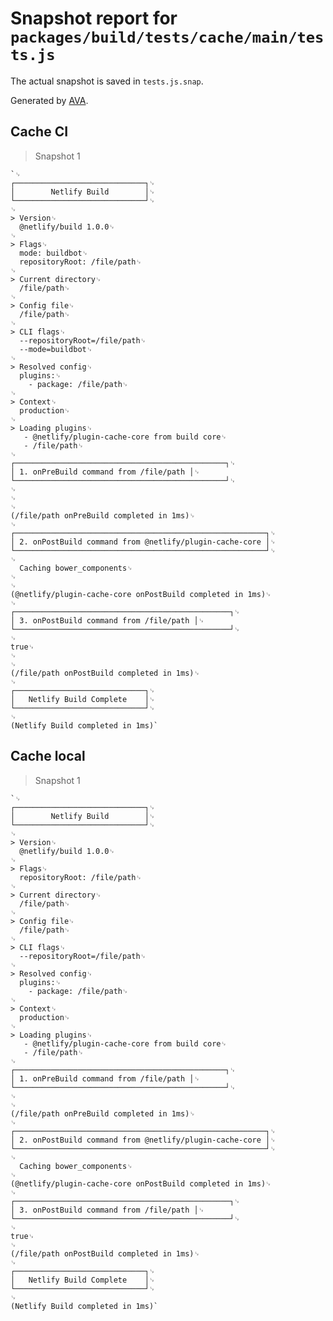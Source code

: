 # Snapshot report for `packages/build/tests/cache/main/tests.js`

The actual snapshot is saved in `tests.js.snap`.

Generated by [AVA](https://ava.li).

## Cache CI

> Snapshot 1

    `␊
    ┌─────────────────────────────┐␊
    │        Netlify Build        │␊
    └─────────────────────────────┘␊
    ␊
    > Version␊
      @netlify/build 1.0.0␊
    ␊
    > Flags␊
      mode: buildbot␊
      repositoryRoot: /file/path␊
    ␊
    > Current directory␊
      /file/path␊
    ␊
    > Config file␊
      /file/path␊
    ␊
    > CLI flags␊
      --repositoryRoot=/file/path␊
      --mode=buildbot␊
    ␊
    > Resolved config␊
      plugins:␊
        - package: /file/path␊
    ␊
    > Context␊
      production␊
    ␊
    > Loading plugins␊
       - @netlify/plugin-cache-core from build core␊
       - /file/path␊
    ␊
    ┌───────────────────────────────────────────────┐␊
    │ 1. onPreBuild command from /file/path │␊
    └───────────────────────────────────────────────┘␊
    ␊
    ␊
    ␊
    (/file/path onPreBuild completed in 1ms)␊
    ␊
    ┌────────────────────────────────────────────────────────┐␊
    │ 2. onPostBuild command from @netlify/plugin-cache-core │␊
    └────────────────────────────────────────────────────────┘␊
    ␊
      Caching bower_components␊
    ␊
    ␊
    (@netlify/plugin-cache-core onPostBuild completed in 1ms)␊
    ␊
    ┌────────────────────────────────────────────────┐␊
    │ 3. onPostBuild command from /file/path │␊
    └────────────────────────────────────────────────┘␊
    ␊
    true␊
    ␊
    ␊
    (/file/path onPostBuild completed in 1ms)␊
    ␊
    ┌─────────────────────────────┐␊
    │   Netlify Build Complete    │␊
    └─────────────────────────────┘␊
    ␊
    (Netlify Build completed in 1ms)`

## Cache local

> Snapshot 1

    `␊
    ┌─────────────────────────────┐␊
    │        Netlify Build        │␊
    └─────────────────────────────┘␊
    ␊
    > Version␊
      @netlify/build 1.0.0␊
    ␊
    > Flags␊
      repositoryRoot: /file/path␊
    ␊
    > Current directory␊
      /file/path␊
    ␊
    > Config file␊
      /file/path␊
    ␊
    > CLI flags␊
      --repositoryRoot=/file/path␊
    ␊
    > Resolved config␊
      plugins:␊
        - package: /file/path␊
    ␊
    > Context␊
      production␊
    ␊
    > Loading plugins␊
       - @netlify/plugin-cache-core from build core␊
       - /file/path␊
    ␊
    ┌───────────────────────────────────────────────┐␊
    │ 1. onPreBuild command from /file/path │␊
    └───────────────────────────────────────────────┘␊
    ␊
    ␊
    (/file/path onPreBuild completed in 1ms)␊
    ␊
    ┌────────────────────────────────────────────────────────┐␊
    │ 2. onPostBuild command from @netlify/plugin-cache-core │␊
    └────────────────────────────────────────────────────────┘␊
    ␊
      Caching bower_components␊
    ␊
    (@netlify/plugin-cache-core onPostBuild completed in 1ms)␊
    ␊
    ┌────────────────────────────────────────────────┐␊
    │ 3. onPostBuild command from /file/path │␊
    └────────────────────────────────────────────────┘␊
    ␊
    true␊
    ␊
    (/file/path onPostBuild completed in 1ms)␊
    ␊
    ┌─────────────────────────────┐␊
    │   Netlify Build Complete    │␊
    └─────────────────────────────┘␊
    ␊
    (Netlify Build completed in 1ms)`
